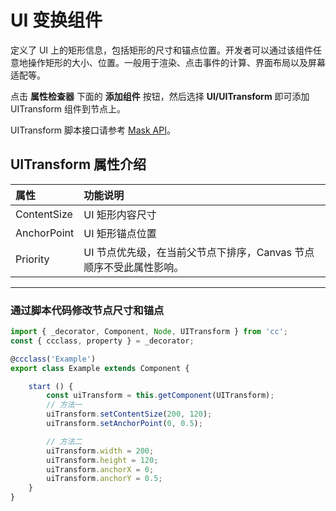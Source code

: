 # UI 变换组件

定义了 UI 上的矩形信息，包括矩形的尺寸和锚点位置。开发者可以通过该组件任意地操作矩形的大小、位置。一般用于渲染、点击事件的计算、界面布局以及屏幕适配等。

点击 **属性检查器** 下面的 **添加组件** 按钮，然后选择 **UI/UITransform** 即可添加 UITransform 组件到节点上。

UITransform 脚本接口请参考 [Mask API](../../../api/zh/classes/ui.uitransform.html)。

## UITransform 属性介绍

| 属性 |   功能说明
| :-------------- | :----------- |
| ContentSize | UI 矩形内容尺寸
| AnchorPoint | UI 矩形锚点位置
| Priority | UI 节点优先级，在当前父节点下排序，Canvas 节点顺序不受此属性影响。

---

### 通过脚本代码修改节点尺寸和锚点

```ts
import { _decorator, Component, Node, UITransform } from 'cc';
const { ccclass, property } = _decorator;

@ccclass('Example')
export class Example extends Component {

    start () {
        const uiTransform = this.getComponent(UITransform);
        // 方法一
        uiTransform.setContentSize(200, 120);
        uiTransform.setAnchorPoint(0, 0.5);

        // 方法二
        uiTransform.width = 200;
        uiTransform.height = 120;
        uiTransform.anchorX = 0;
        uiTransform.anchorY = 0.5;
    }
}
```
